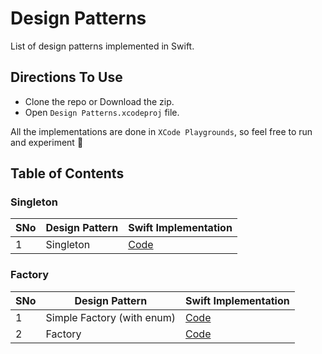 # Design Patterns
List of design patterns implemented in Swift.

## Directions To Use
- Clone the repo or Download the zip.
- Open `Design Patterns.xcodeproj` file.

All the implementations are done in `XCode Playgrounds`, so feel free to run and experiment 🙂

## Table of Contents

### Singleton

| SNo | Design Pattern | Swift Implementation |
| --- | --- | --- |
| 1 | Singleton | [Code](Creational/Singleton/Singleton.playground/Contents.swift)

### Factory

| SNo | Design Pattern | Swift Implementation |
| --- | --- | --- |
| 1 | Simple Factory (with enum) | [Code](Creational/Factory/SimpleFactory.playground/Contents.swift)
| 2 | Factory | [Code](Creational/Factory/Factory.playground/Contents.swift)
